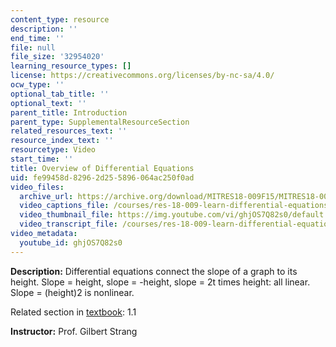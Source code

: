 ```yaml
---
content_type: resource
description: ''
end_time: ''
file: null
file_size: '32954020'
learning_resource_types: []
license: https://creativecommons.org/licenses/by-nc-sa/4.0/
ocw_type: ''
optional_tab_title: ''
optional_text: ''
parent_title: Introduction
parent_type: SupplementalResourceSection
related_resources_text: ''
resource_index_text: ''
resourcetype: Video
start_time: ''
title: Overview of Differential Equations
uid: fe99458d-8296-2d25-5896-064ac250f0ad
video_files:
  archive_url: https://archive.org/download/MITRES18-009F15/MITRES18-009F15_1_1_Overview_of_Differential_Equations_300k.mp4
  video_captions_file: /courses/res-18-009-learn-differential-equations-up-close-with-gilbert-strang-and-cleve-moler-fall-2015/601ef4bfb1c651a4a0d0d673d565eb7e_ghjOS7Q82s0.vtt
  video_thumbnail_file: https://img.youtube.com/vi/ghjOS7Q82s0/default.jpg
  video_transcript_file: /courses/res-18-009-learn-differential-equations-up-close-with-gilbert-strang-and-cleve-moler-fall-2015/b52865375064879ab4ba07f26e4d4725_ghjOS7Q82s0.pdf
video_metadata:
  youtube_id: ghjOS7Q82s0
---
```


**Description:** Differential equations connect the slope of a graph to its height. Slope = height, slope = -height, slope = 2t times height: all linear. Slope = (height)2 is nonlinear.

Related section in [textbook](http://www-math.mit.edu/~gs/dela/): 1.1

**Instructor:** Prof. Gilbert Strang

